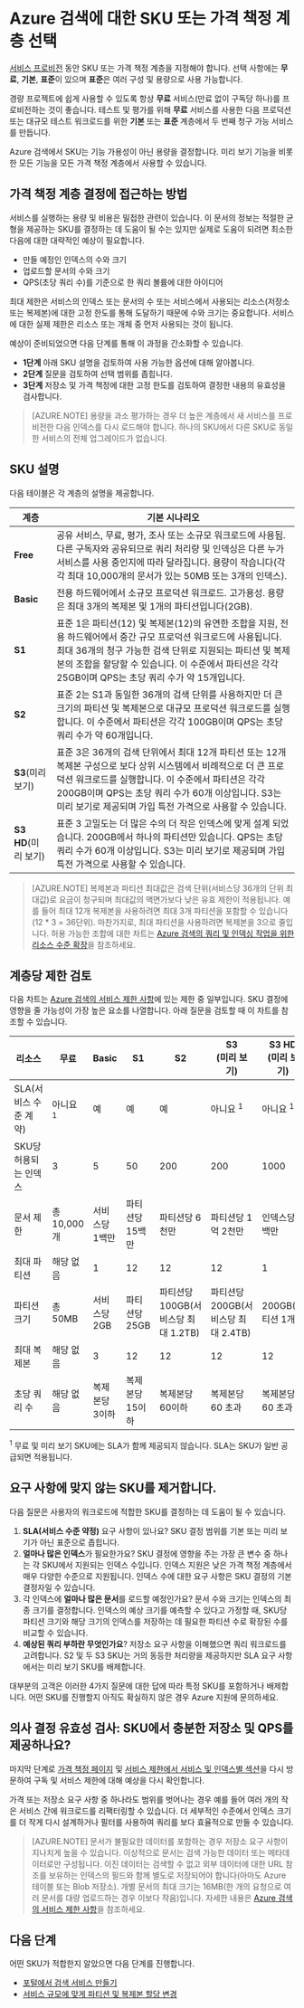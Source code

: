 <properties
	pageTitle="Azure 검색에 대한 SKU 또는 가격 책정 계층 선택 | Microsoft Azure"
	description="Azure 검색은 무료, 기본 및 표준 SKU로 프로비전할 수 있습니다. 여기서 표준은 다양한 리소스 구성 및 용량 수준으로 사용 가능합니다."
	services="search"
	documentationCenter=""
	authors="HeidiSteen"
	manager="jhubbard"
	editor=""
    tags="azure-portal"/>

<tags
	ms.service="search"
	ms.devlang="NA"
	ms.workload="search"
	ms.topic="article"
	ms.tgt_pltfrm="na"
	ms.date="08/08/2016"
	ms.author="heidist"/>

# Azure 검색에 대한 SKU 또는 가격 책정 계층 선택

[서비스 프로비전](search-create-service-portal.md) 동안 SKU 또는 가격 책정 계층을 지정해야 합니다. 선택 사항에는 **무료**, **기본**, **표준**이 있으며 **표준**은 여러 구성 및 용량으로 사용 가능합니다.

경량 프로젝트에 쉽게 사용할 수 있도록 항상 **무료** 서비스(만료 없이 구독당 하나)를 프로비전하는 것이 좋습니다. 테스트 및 평가를 위해 **무료** 서비스를 사용한 다음 프로덕션 또는 대규모 테스트 워크로드를 위한 **기본** 또는 **표준** 계층에서 두 번째 청구 가능 서비스를 만듭니다.

Azure 검색에서 SKU는 기능 가용성이 아닌 용량을 결정합니다. 미리 보기 기능을 비롯한 모든 기능을 모든 가격 책정 계층에서 사용할 수 있습니다.

## 가격 책정 계층 결정에 접근하는 방법

서비스를 실행하는 용량 및 비용은 밀접한 관련이 있습니다. 이 문서의 정보는 적절한 균형을 제공하는 SKU를 결정하는 데 도움이 될 수는 있지만 실제로 도움이 되려면 최소한 다음에 대한 대략적인 예상이 필요합니다.

- 만들 예정인 인덱스의 수와 크기
- 업로드할 문서의 수와 크기
- QPS(초당 쿼리 수)를 기준으로 한 쿼리 볼륨에 대한 아이디어

최대 제한은 서비스의 인덱스 또는 문서의 수 또는 서비스에서 사용되는 리소스(저장소 또는 복제본)에 대한 고정 한도를 통해 도달하기 때문에 수와 크기는 중요합니다. 서비스에 대한 실제 제한은 리소스 또는 개체 중 먼저 사용되는 것이 됩니다.

예상이 준비되었으면 다음 단계를 통해 이 과정을 간소화할 수 있습니다.

- **1단계** 아래 SKU 설명을 검토하여 사용 가능한 옵션에 대해 알아봅니다.
- **2단계** 질문을 검토하여 선택 범위를 좁힙니다.
- **3단계** 저장소 및 가격 책정에 대한 고정 한도를 검토하여 결정한 내용의 유효성을 검사합니다.

> [AZURE.NOTE] 용량을 과소 평가하는 경우 더 높은 계층에서 새 서비스를 프로비전한 다음 인덱스를 다시 로드해야 합니다. 하나의 SKU에서 다른 SKU로 동일한 서비스의 전체 업그레이드가 없습니다.

## SKU 설명

다음 테이블은 각 계층의 설명을 제공합니다.

계층|기본 시나리오
----|-----------------
**Free**|공유 서비스, 무료, 평가, 조사 또는 소규모 워크로드에 사용됨. 다른 구독자와 공유되므로 쿼리 처리량 및 인덱싱은 다른 누가 서비스를 사용 중인지에 따라 달라집니다. 용량이 작습니다(각각 최대 10,000개의 문서가 있는 50MB 또는 3개의 인덱스).
**Basic**|전용 하드웨어에서 소규모 프로덕션 워크로드. 고가용성. 용량은 최대 3개의 복제본 및 1개의 파티션입니다(2GB).
**S1**|표준 1은 파티션(12) 및 복제본(12)의 유연한 조합을 지원, 전용 하드웨어에서 중간 규모 프로덕션 워크로드에 사용됩니다. 최대 36개의 청구 가능한 검색 단위로 지원되는 파티션 및 복제본의 조합을 할당할 수 있습니다. 이 수준에서 파티션은 각각 25GB이며 QPS는 초당 쿼리 수가 약 15개입니다.
**S2**|표준 2는 S1과 동일한 36개의 검색 단위를 사용하지만 더 큰 크기의 파티션 및 복제본으로 대규모 프로덕션 워크로드를 실행합니다. 이 수준에서 파티션은 각각 100GB이며 QPS는 초당 쿼리 수가 약 60개입니다.
**S3**(미리 보기)|표준 3은 36개의 검색 단위에서 최대 12개 파티션 또는 12개 복제본 구성으로 보다 상위 시스템에서 비례적으로 더 큰 프로덕션 워크로드를 실행합니다. 이 수준에서 파티션은 각각 200GB이며 QPS는 초당 쿼리 수가 60개 이상입니다. S3는 미리 보기로 제공되며 가입 특전 가격으로 사용할 수 있습니다.
**S3 HD**(미리 보기)|표준 3 고밀도는 더 많은 수의 더 작은 인덱스에 맞게 설계 되었습니다. 200GB에서 하나의 파티션만 있습니다. QPS는 초당 쿼리 수가 60개 이상입니다. S3는 미리 보기로 제공되며 가입 특전 가격으로 사용할 수 있습니다.

> [AZURE.NOTE] 복제본과 파티션 최대값은 검색 단위(서비스당 36개의 단위 최대값)로 요금이 청구되며 최대값의 액면가보다 낮은 유효 제한이 적용됩니다. 예를 들어 최대 12개 복제본을 사용하려면 최대 3개 파티션을 포함할 수 있습니다(12 * 3 = 36단위). 마찬가지로, 최대 파티션을 사용하려면 복제본을 3으로 줄입니다. 허용 가능한 조합에 대한 차트는 [Azure 검색의 쿼리 및 인덱싱 작업을 위한 리소스 수준 확장](search-capacity-planning.md)을 참조하세요.

## 계층당 제한 검토

다음 차트는 [Azure 검색의 서비스 제한 사항](search-limits-quotas-capacity.md)에 있는 제한 중 일부입니다. SKU 결정에 영향을 줄 가능성이 가장 높은 요소를 나열합니다. 아래 질문을 검토할 때 이 차트를 참조할 수 있습니다.

리소스|무료|Basic|S1|S2|S3 <br/>(미리 보기) |S3 HD <br/>(미리 보기) 
---|---|---|---|----|---|----
SLA(서비스 수준 계약)|아니요 <sup>1</sup> |예 |예 |예 |아니요 <sup>1</sup> |아니요 <sup>1</sup> 
SKU당 허용되는 인덱스|3|5|50|200|200|1000
문서 제한|총 10,000개|서비스당 1백만|파티션당 15백만 |파티션당 6천만|파티션당 1억 2천만 |인덱스당 1백만
최대 파티션|해당 없음 |1 |12 |12 |12|1
파티션 크기|총 50MB|서비스당 2GB|파티션당 25GB |파티션당 100GB(서비스당 최대 1.2TB)|파티션당 200GB(서비스당 최대 2.4TB)|200GB(파티션 1개)
최대 복제본|해당 없음 |3 |12 |12 |12|12
초당 쿼리 수|해당 없음|복제본당 3이하|복제본당 15이하|복제본당 60이하|복제본당 60 초과|복제본당 60 초과

<sup>1</sup> 무료 및 미리 보기 SKU에는 SLA가 함께 제공되지 않습니다. SLA는 SKU가 일반 공급되면 적용됩니다.


## 요구 사항에 맞지 않는 SKU를 제거합니다. 

다음 질문은 사용자의 워크로드에 적합한 SKU를 결정하는 데 도움이 될 수 있습니다.

1. **SLA(서비스 수준 약정)** 요구 사항이 있나요? SKU 결정 범위를 기본 또는 미리 보기가 아닌 표준으로 좁힙니다.
2. **얼마나 많은 인덱스**가 필요한가요? SKU 결정에 영향을 주는 가장 큰 변수 중 하나는 각 SKU에서 지원되는 인덱스 수입니다. 인덱스 지원은 낮은 가격 책정 계층에서 매우 다양한 수준으로 지원됩니다. 인덱스 수에 대한 요구 사항은 SKU 결정의 기본 결정자일 수 있습니다.
3. 각 인덱스에 **얼마나 많은 문서**를 로드할 예정인가요? 문서 수와 크기는 인덱스의 최종 크기를 결정합니다. 인덱스의 예상 크기를 예측할 수 있다고 가정할 때, SKU당 파티션 크기와 해당 크기의 인덱스를 저장하는 데 필요한 파티션 수로 확장된 수를 비교할 수 있습니다.
4. **예상된 쿼리 부하란 무엇인가요**? 저장소 요구 사항을 이해했으면 쿼리 워크로드를 고려합니다. S2 및 두 S3 SKU는 거의 동등한 처리량을 제공하지만 SLA 요구 사항에서는 미리 보기 SKU를 배제합니다.

대부분의 고객은 이러한 4가지 질문에 대한 답에 따라 특정 SKU를 포함하거나 배제합니다. 어떤 SKU를 진행할지 아직도 확실하지 않은 경우 Azure 지원에 문의하세요.

## 의사 결정 유효성 검사: SKU에서 충분한 저장소 및 QPS를 제공하나요?

마지막 단계로 [가격 책정 페이지](https://azure.microsoft.com/pricing/details/search/) 및 [서비스 제한에서 서비스 및 인덱스별 섹션](search-limits-quotas-capacity.md)을 다시 방문하여 구독 및 서비스 제한에 대해 예상을 다시 확인합니다.

가격 또는 저장소 요구 사항 중 하나라도 범위를 벗어나는 경우 예를 들어 여러 개의 작은 서비스 간에 워크로드를 리팩터링할 수 있습니다. 더 세부적인 수준에서 인덱스 크기를 더 작게 다시 설계하거나 필터를 사용하여 쿼리를 보다 효율적으로 만들 수 있습니다.

> [AZURE.NOTE] 문서가 불필요한 데이터를 포함하는 경우 저장소 요구 사항이 지나치게 높을 수 있습니다. 이상적으로 문서는 검색 가능한 데이터 또는 메타데이터로만 구성됩니다. 이진 데이터는 검색할 수 없고 외부 데이터에 대한 URL 참조를 보유하는 인덱스의 필드와 함께 별도로 저장되어야 합니다(아마도 Azure 테이블 또는 Blob 저장소). 개별 문서의 최대 크기는 16MB(한 개의 요청으로 여러 문서를 대량 업로드하는 경우 이보다 작음)입니다. 자세한 내용은 [Azure 검색의 서비스 제한 사항](search-limits-quotas-capacity.md)을 참조하세요.

## 다음 단계

어떤 SKU가 적합한지 알았으면 다음 단계를 진행합니다.

- [포털에서 검색 서비스 만들기](search-create-service-portal.md)
- [서비스 규모에 맞게 파티션 및 복제본 할당 변경](search-capacity-planning.md)

<!---HONumber=AcomDC_0914_2016-->